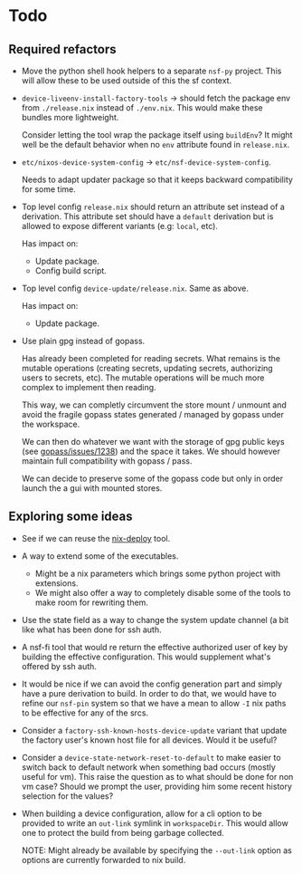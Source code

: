 Todo
====

Required refactors
------------------

 -  Move the python shell hook helpers to a separate `nsf-py`
    project. This will allow these to be used outside of
    this the sf context.

 -  `device-liveenv-install-factory-tools` -> should fetch the
    package env from `./release.nix` instead of `./env.nix`. This
    would make these bundles more lightweight.

    Consider letting the tool wrap the package itself using `buildEnv`?
    It might well be the default behavior when no `env` attribute found
    in `release.nix`.

 -  `etc/nixos-device-system-config` -> `etc/nsf-device-system-config`.

    Needs to adapt updater package so that it keeps backward compatibility
    for some time.

 -  Top level config `release.nix` should return an attribute set instead of a
    derivation. This attribute set should have a `default` derivation but is
    allowed to expose different variants (e.g: `local`, etc).

    Has impact on:

     -  Update package.
     -  Config build script.

 -  Top level config `device-update/release.nix`. Same as above.

    Has impact on:

     -  Update package.

 -  Use plain gpg instead of gopass.

    Has already been completed for reading secrets. What remains is the
    mutable operations (creating secrets, updating secrets, authorizing
    users to secrets, etc). The mutable operations will be much more
    complex to implement then reading.

    This way, we can completly circumvent the store mount / unmount and avoid
    the fragile gopass states generated / managed by gopass under the workspace.

    We can then do whatever we want with the storage of gpg public keys
    (see [gopass/issues/1238]) and the space it takes. We should however
    maintain full compatibility with gopass / pass.

    We can decide to preserve some of the gopass code but only in order
    launch the a gui with mounted stores.

[gopass/issues/1238]: https://github.com/gopasspw/gopass/issues/1238


Exploring some ideas
--------------------

 -  See if we can reuse the [nix-deploy] tool.

 -  A way to extend some of the executables.

     -  Might be a nix parameters which brings some python project with extensions.
     -  We might also offer a way to completely disable some of the tools to
        make room for rewriting them.

 -  Use the state field as a way to change the system update channel (a bit
    like what has been done for ssh auth.

 -  A nsf-fi tool that would re return the effective authorized user of key by
    building the effective configuration. This would supplement what's offered
    by ssh auth.

 -  It would be nice if we can avoid the config generation part and simply have
    a pure derivation to build. In order to do that, we would have to refine
    our `nsf-pin` system so that we have a mean to allow `-I` nix paths to
    be effective for any of the srcs.

 -  Consider a `factory-ssh-known-hosts-device-update` variant that update the
    factory user's known host file for all devices. Would it be useful?

 -  Consider a `device-state-network-reset-to-default` to make easier to switch
    back to default network when something bad occurs (mostly useful for vm).
    This raise the question as to what should be done for non vm case? Should we
    prompt the user, providing him some recent history selection for the values?

 -  When building a device configuration, allow for a cli option to be provided
    to write an `out-link` symlink in `workspaceDir`. This would allow one to
    protect the build from being garbage collected.

    NOTE: Might already be available by specifying the `--out-link` option as
    options are currently forwarded to nix build.

[nix-deploy]: https://awakesecurity.com/blog/deploy-software-easily-securely-using-nix-deploy/
